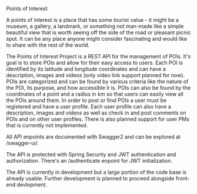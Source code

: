 Points of Interest

A points of interest is a place that has some tourist value - it might be a museum, a gallery, a landmark, or something not man-made like a simple beautiful view that is worth seeing off the side of the road or pleasant picnic spot. It can be any place anyone might consider fascinating and would like to share with the rest of the world.

The Points of Interest Project is a REST API for the management of POIs. It's goal is to store POIs and allow for their easy access to users. Each POI is identified by its latitude and longitude coordinates and can have a description, images and videos (only video link support planned for now). POIs are categorized and can be found by various criteria like the nature of the POI, its purpose, and how accessible it is. POIs can also be found by the coordinates of a point and a radius in km so that users can easily view all the POIs around them. In order to post or find POIs a user must be registered and have a user profile. Each user profile can also have a description, images and videos as well as check in and post comments on POIs and on other user profiles. There is also planned support for user PMs that is currently not implemented.

All API enpoints are documented with Swagger2 and can be explored at /swagger-ui/.

The API is protected with Spring Security and JWT authentication and authorization. There's an /authenticate enpoint for JWT initialization.

The API is currently in development but a large portion of the code base is already usable. Further development is planned to proceed alongside front-end devlopment.
